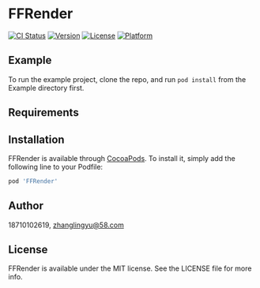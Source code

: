 # FFRender

[![CI Status](https://img.shields.io/travis/18710102619/FFRender.svg?style=flat)](https://travis-ci.org/18710102619/FFRender)
[![Version](https://img.shields.io/cocoapods/v/FFRender.svg?style=flat)](https://cocoapods.org/pods/FFRender)
[![License](https://img.shields.io/cocoapods/l/FFRender.svg?style=flat)](https://cocoapods.org/pods/FFRender)
[![Platform](https://img.shields.io/cocoapods/p/FFRender.svg?style=flat)](https://cocoapods.org/pods/FFRender)

## Example

To run the example project, clone the repo, and run `pod install` from the Example directory first.

## Requirements

## Installation

FFRender is available through [CocoaPods](https://cocoapods.org). To install
it, simply add the following line to your Podfile:

```ruby
pod 'FFRender'
```

## Author

18710102619, zhanglingyu@58.com

## License

FFRender is available under the MIT license. See the LICENSE file for more info.
